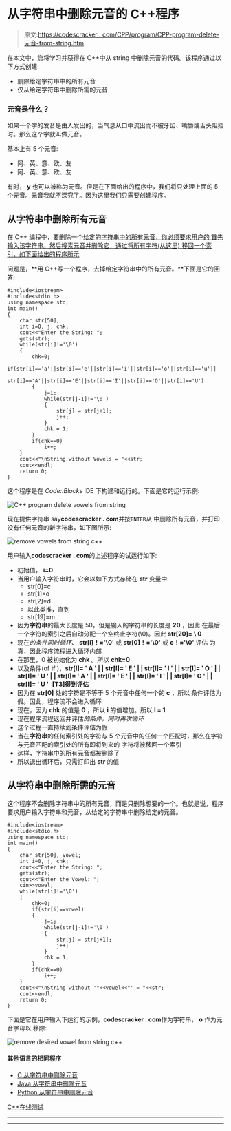 # 从字符串中删除元音的 C++程序

> 原文:[https://codescracker . com/CPP/program/CPP-program-delete-元音-from-string.htm](https://codescracker.com/cpp/program/cpp-program-delete-vowels-from-string.htm)

在本文中，您将学习并获得在 C++中从 string 中删除元音的代码。该程序通过以下方式创建:

*   删除给定字符串中的所有元音
*   仅从给定字符串中删除所需的元音

### 元音是什么？

如果一个字的发音是由人发出的，当气息从口中流出而不被牙齿、嘴唇或舌头阻挡时。那么这个字就叫做元音。

基本上有 5 个元音:

*   阿、英、意、欧、友
*   阿、英、意、欧、友

有时， **y** 也可以被称为元音。但是在下面给出的程序中，我们将只处理上面的 5 个元音。元音我就不深究了。因为这里我们只需要创建程序。

## 从字符串中删除所有元音

在 C++ 编程中，要删除一个给定的[字符串中的所有元音，你必须要求用户的 首先输入该字符串。然后搜索元音并删除它，通过将所有字符(从这里) 移回一个索引，如下面给出的程序所示](/cpp/cpp-strings.htm)

问题是，**用 C++写一个程序，去掉给定字符串中的所有元音。**下面是它的回答:

```
#include<iostream>
#include<stdio.h>
using namespace std;
int main()
{
    char str[50];
    int i=0, j, chk;
    cout<<"Enter the String: ";
    gets(str);
    while(str[i]!='\0')
    {
        chk=0;
        if(str[i]=='a'||str[i]=='e'||str[i]=='i'||str[i]=='o'||str[i]=='u'||
           str[i]=='A'||str[i]=='E'||str[i]=='I'||str[i]=='O'||str[i]=='U')
        {
            j=i;
            while(str[j-1]!='\0')
            {
                str[j] = str[j+1];
                j++;
            }
            chk = 1;
        }
        if(chk==0)
            i++;
    }
    cout<<"\nString without Vowels = "<<str;
    cout<<endl;
    return 0;
}
```

这个程序是在 *Code::Blocks* IDE 下构建和运行的。下面是它的运行示例:

![C++ program delete vowels from string](../Images/b5537e7c3fd74658eec4a7dcd0f125f4.png)

现在提供字符串 say**codescracker . com**并按`ENTER`从 中删除所有元音，并打印没有任何元音的新字符串，如下图所示:

![remove vowels from string c++](../Images/1c7f4b0be8107b39893f69588cd2f435.png)

用户输入**codescracker . com**的上述程序的试运行如下:

*   初始值， **i=0**
*   当用户输入字符串时，它会以如下方式存储在 **str** 变量中:
    *   str[0]=c
    *   str[1]=o
    *   str[2]=d
    *   以此类推，直到
    *   str[19]=m
*   因为**字符串**的最大长度是 50，但是输入的字符串的长度是 **20** ，因此 在最后一个字符的索引之后自动分配一个空终止字符(\0)。因此 **str[20]= \ 0**
*   现在*的条件同时循环*、 **str[i]！='\0'** 或 **str[0]！='\0'** 或 **c！='\0'** 评估 为真，因此程序流程进入循环内部
*   在那里，0 被初始化为 **chk** 。所以 **chk=0**
*   以及条件(of **if** )，**str[I]= ' A ' | | str[I]= ' E ' | | str[I]= ' I ' | | str[I]= ' O ' | | str[I]= ' U ' | | str[I]= ' A ' | | str[I]= ' E ' | | str[I]= ' I ' | | str[I]= ' O ' | | str[I]= ' U '【T3]得到评估**
*   因为在 **str[0]** 处的字符是不等于 5 个元音中任何一个的 **c** ，所以 条件评估为假。因此，程序流不会进入循环
*   现在，因为 **chk** 的值是 **0** ，所以 **i** 的值增加。所以 **I = 1**
*   现在程序流程返回并评估*的条件，同时再次循环*
*   这个过程一直持续到条件评估为假
*   当在**字符串**的任何索引处的字符与 5 个元音中的任何一个匹配时，那么在字符与元音匹配的索引处的所有即将到来的 字符将被移回一个索引
*   这样，字符串中的所有元音都被删除了
*   所以退出循环后，只需打印出 **str** 的值

## 从字符串中删除所需的元音

这个程序不会删除字符串中的所有元音，而是只删除想要的一个。也就是说，程序要求用户输入字符串和元音，从给定的字符串中删除给定的元音。

```
#include<iostream>
#include<stdio.h>
using namespace std;
int main()
{
    char str[50], vowel;
    int i=0, j, chk;
    cout<<"Enter the String: ";
    gets(str);
    cout<<"Enter the Vowel: ";
    cin>>vowel;
    while(str[i]!='\0')
    {
        chk=0;
        if(str[i]==vowel)
        {
            j=i;
            while(str[j-1]!='\0')
            {
                str[j] = str[j+1];
                j++;
            }
            chk = 1;
        }
        if(chk==0)
            i++;
    }
    cout<<"\nString without '"<<vowel<<"' = "<<str;
    cout<<endl;
    return 0;
}
```

下面是它在用户输入下运行的示例，**codescracker . com**作为字符串， **o** 作为元音字母以 移除:

![remove desired vowel from string c++](../Images/8fc18747d2df50dddbdf39cf737d436c.png)

#### 其他语言的相同程序

*   [C 从字符串中删除元音](/c/program/c-program-delete-vowels-from-string.htm)
*   [Java 从字符串中删除元音](/java/program/java-program-delete-vowels-from-string.htm)
*   [Python 从字符串中删除元音](/python/program/python-program-remove-vowels-from-string.htm)

[C++在线测试](/exam/showtest.php?subid=3)

* * *

* * *